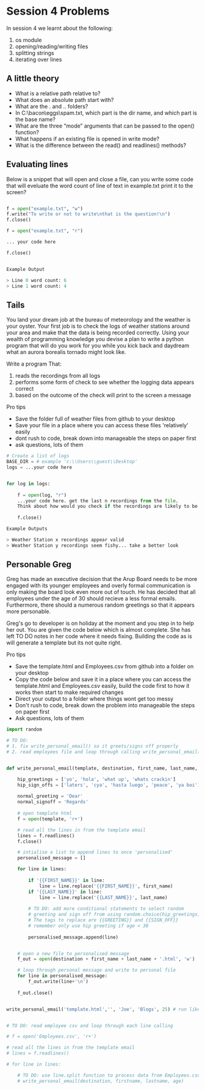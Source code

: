 # Session 4 Problems

In session 4 we learnt about the following:

1. os module
2. opening/reading/writing files
3. splitting strings
4. iterating over lines

## A little theory

 - What is a relative path relative to?
 - What does an absolute path start with?
 - What are the . and .. folders?
 - In C:\bacon\eggs\spam.txt, which part is the dir name, and which part is the base name?
 - What are the three “mode” arguments that can be passed to the open() function?
 - What happens if an existing file is opened in write mode?
 - What is the difference between the read() and readlines() methods?

## Evaluating lines

Below is a snippet that will open and close a file, can you write some code that will eveluate the word count of line of text in example.txt
print it to the screen?

```py

f = open("example.txt", "w")
f.write("To write or not to write\nthat is the question!\n")
f.close()

f = open("example.txt", "r")

... your code here

f.close()


Example Output

> Line 0 word count: 6
> Line 1 word count: 4

```

## Tails

You land your dream job at the bureau of meteorology and the weather is your oyster. Your first job is to check the logs of weather stations around your area and make that the data is being recorded correctly. Using your wealth of programming knowledge you devise a plan to write a python program that will do you work for you while you kick back and daydream what an aurora borealis tornado might look like.

Write a program That:

1. reads the recordings from all logs
2. performs some form of check to see whether the logging data appears correct
3. based on the outcome of the check will print to the screen a message

Pro tips

 - Save the folder full of weather files from github to your desktop
 - Save your file in a place where you can access these files 'relatively' easily
 - dont rush to code, break down into manageable the steps on paper first
 - ask questions, lots of them

```py
# Create a list of logs
BASE_DIR = # example 'c:\\Users\\guest\\Desktop'
logs = ...your code here


for log in logs:
	
	f = open(log, "r")
	...your code here. get the last n recordings from the file. 
	Think about how would you check if the recordings are likely to be valid?
	
	f.close()

Example Outputs

> Weather Station x recordings appear valid
> Weather Station y recordings seem fishy... take a better look

```


## Personable Greg

Greg has made an executive decision that the Arup Board needs to be more engaged with its younger employees and overly formal communication is only making the board look even more out of touch. He has decided that all employees under the age of 30 should recieve a less formal emails. Furthermore, there should a numerous random greetings so that it appears more personable.

Greg's go to developer is on holiday at the moment and you step in to help her out. You are given the code below which is almost complete. She has left TO DO notes in her code where it needs fixing. Building the code as is will generate a template but its not quite right. 

Pro tips

 - Save the template.html and Employees.csv from github into a folder on your desktop
 - Copy the code below and save it in a place where you can access the template.html and Employees.csv easily, build the code first to how it works then start to make required changes
 - Direct your output to a folder where things wont get too messy
 - Don't rush to code, break down the problem into manageable the steps on paper first
 - Ask questions, lots of them

```py
import random

# TO DO:
# 1. fix write_personal_email() so it greets/signs off properly 
# 2. read employees file and loop through calling write_personal_email() with details from Employees.csv


def write_personal_email(template, destination, first_name, last_name, age):

    hip_greetings = ['yo', 'hola', 'what up', 'whats crackin']
    hip_sign_offs = ['laters', 'cya', 'hasta luego', 'peace', 'ya boi'] # feel free to add more
    
    normal_greeting = 'Dear'
    normal_signoff = 'Regards'
    
    # open template html
    f = open(template, 'r+')

    # read all the lines in from the template email
    lines = f.readlines()
    f.close()

    # intialise a list to append lines to once 'personalised'
    personalised_message = []

    for line in lines:
        
        if '{{FIRST_NAME}}' in line:
            line = line.replace('{{FIRST_NAME}}', first_name)
        if '{{LAST_NAME}}' in line:
            line = line.replace('{{LAST_NAME}}', last_name)
        
        # TO DO: add more conditional statements to select random 
        # greeting and sign off from using random.choice(hip_greetings)
        # The tags to replace are {{GREETING}} and {{SIGN_OFF}}
        # remember only use hip greeting if age < 30
        
        personalised_message.append(line)


    # open a new file to personalised message
    f_out = open(destination + first_name + last_name + '.html', 'w')

    # loop through personal message and write to personal file
    for line in personalised_message:
        f_out.write(line+'\n')
    
    f_out.close()


write_personal_email('template.html','', 'Joe', 'Blogs', 25) # run like this to test function


# TO DO: read employee csv and loop through each line calling 

# f = open('Employees.csv', 'r+')

# read all the lines in from the template email
# lines = f.readlines()

# for line in lines:

    # TO DO: use line.split function to process data from Employees.csv and then call
    # write_personal_email(destination, firstname, lastname, age)

```
